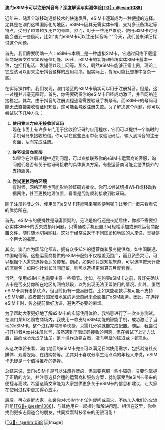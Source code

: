 **澳门eSIM卡可以注册抖音吗？深度解读与实测体验[[TG💪+ @esim1088](https://t.me/s/esim1088)]**

近年来，随着全球移动通信技术的快速发展，eSIM卡逐渐成为一种便捷的选择。尤其是在澳门这样国际化的地区，eSIM卡因其无需实体卡槽、支持多设备绑定等特点，受到了越来越多用户的青睐。然而，对于一些用户来说，使用eSIM卡时可能会遇到一些疑问，比如“澳门eSIM卡可以注册抖音吗？”今天，我们就来详细探讨这个问题。

首先，我们需要明确一点：eSIM卡本质上是一种虚拟SIM卡，它通过网络下载运营商配置文件来实现通信功能。因此，eSIM卡的功能和传统实体SIM卡基本一致，包括打电话、发短信以及上网等。那么，既然eSIM卡能够正常上网，理论上它应该可以用来注册抖音这样的应用程序。但实际上，情况可能比想象中复杂一些。

在实际操作中，我们发现，澳门地区的eSIM卡确实可以用于注册抖音。但是，这一过程并非毫无障碍。首先，你需要确保你的eSIM卡已经成功激活，并且网络连接稳定。其次，由于抖音的注册流程通常需要验证手机号码，而eSIM卡的号码可能无法直接接收验证码短信，这可能会导致注册失败。为了解决这个问题，你可以尝试以下几种方法：

1. **使用第三方应用接收验证码**  
   现在市面上有许多专门用于接收验证码的应用程序，它们可以提供一个临时的手机号码来接收短信。你可以在这些应用中获取验证码后，输入到抖音的注册页面，从而完成注册。

2. **联系运营商客服**  
   如果你在注册过程中遇到问题，可以直接联系你的eSIM卡运营商的客服，询问他们是否有关于验证码接收的具体解决方案。有些运营商可能会提供额外的支持服务。

3. **尝试更换网络环境**  
   有时候，网络环境也可能影响验证码的接收。你可以尝试切换Wi-Fi或移动数据网络，甚至更换地理位置，看看是否能顺利接收到验证码。

除了注册抖音之外，使用澳门eSIM卡还能带来哪些便利呢？让我们一起来看看它的优势所在。

首先，eSIM卡的便携性是毋庸置疑的。无论是旅行还是长期居住，你都不需要担心实体SIM卡的丢失或损坏问题。只需通过手机设置即可轻松添加或删除运营商配置文件，随时随地切换网络。这对于经常往返于不同国家和地区的人来说，无疑是一个巨大的福音。

其次，澳门作为国际化都市，拥有众多知名的运营商和服务提供商，如中国联通、中国电信等。这些运营商提供的eSIM卡服务不仅覆盖范围广，而且资费灵活，可以根据个人需求选择合适的套餐。例如，如果你只是短期旅游，可以选择按天计费的流量包；如果你计划长时间逗留，则可以选择更划算的月度套餐。

当然，使用eSIM卡也需要注意一些细节。比如，在购买eSIM卡之前，最好先确认该卡是否支持你所在地区的网络频段，以免出现无法正常使用的情况。此外，虽然eSIM卡具有诸多优点，但目前仍有一些局限性，比如某些老款手机可能不支持eSIM功能，或者部分国家和地区的运营商尚未全面推广eSIM服务。因此，在选择eSIM卡时，务必提前做好功课，避免不必要的麻烦。

为了帮助大家更好地了解eSIM卡的实际使用体验，我特意进行了一次亲身测试。在澳门某知名购物商场内，我使用一款支持eSIM功能的智能手机，成功激活了当地的eSIM卡。整个过程非常简单快捷，只需几分钟就能完成配置。随后，我尝试打开抖音App并注册账号，虽然遇到了验证码接收的问题，但在尝试了上述方法后，最终成功完成了注册。整个操作流畅自然，没有明显的延迟或卡顿现象。

从这次体验来看，澳门地区的eSIM卡完全可以满足日常使用需求，包括浏览社交媒体、观看视频、在线购物等。尤其对于喜欢分享生活点滴的年轻人来说，eSIM卡无疑是一个值得推荐的选择。

总结来说，澳门eSIM卡是可以注册抖音的，但需要克服一些小障碍。只要你掌握了正确的方法，并注意选择合适的运营商和服务方案，就能享受到eSIM卡带来的便捷与高效。希望这篇文章能为大家提供更多关于eSIM卡的信息和建议，让大家在使用过程中更加得心应手。

最后，再次提醒大家，如果你对eSIM卡有任何疑问或需求，不妨加入我们的交流群组[[TG💪+ @esim1088](https://t.me/s/esim1088)]，与其他用户一起探讨和解决问题。相信在这里，你会找到更多志同道合的朋友，共同探索科技带来的无限可能！

[[TG💪+ @esim1088](https://t.me/s/esim1088) ![Image](https://i.postimg.cc/4NQfJmqS/Snipaste-2025-05-13-00-14-12.png)]